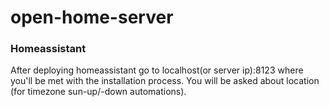 # open-home-server

### Homeassistant
After deploying homeassistant go to localhost(or server ip):8123 where you'll be met 
with the installation process. You will be asked about location 
(for timezone sun-up/-down automations).

